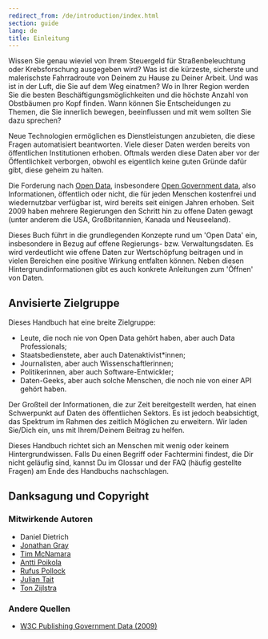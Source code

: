 ```yaml
---
redirect_from: /de/introduction/index.html
section: guide
lang: de
title: Einleitung
---
```


Wissen Sie genau wieviel von Ihrem Steuergeld für Straßenbeleuchtung oder Krebsforschung ausgegeben wird? Was ist die kürzeste, sicherste und malerischste Fahrradroute von Deinem zu Hause zu Deiner Arbeit. Und was ist in der Luft, die Sie auf dem Weg einatmen? Wo in Ihrer Region werden Sie die besten Beschäftigungsmöglichkeiten und die höchste Anzahl von Obstbäumen pro Kopf finden. Wann können Sie Entscheidungen zu Themen, die Sie innerlich bewegen, beeinflussen und mit wem sollten Sie dazu sprechen?

Neue Technologien ermöglichen es Dienstleistungen anzubieten, die diese Fragen automatisiert beantworten. Viele dieser Daten werden bereits von öffentlichen Institutionen erhoben. Oftmals werden diese Daten aber vor der Öffentlichkeit verborgen, obwohl es eigentlich keine guten Gründe dafür gibt, diese geheim zu halten.

Die Forderung nach [Open Data]()<!--(/glossary/de/terms/open-data/)-->, insbesondere [Open Government data]()<!--(/glossary/de/terms/open-government-data/)-->, also Informationen, öffentlich oder nicht, die für jeden Menschen kostenfrei und wiedernutzbar verfügbar ist, wird bereits seit einigen Jahren erhoben. Seit 2009 haben mehrere Regierungen den Schritt hin zu offene Daten gewagt (unter anderem die USA, Großbritannien, Kanada und Neuseeland).

Dieses Buch führt in die grundlegenden Konzepte rund um 'Open Data' ein, insbesondere in Bezug auf offene Regierungs- bzw. Verwaltungsdaten. Es wird verdeutlicht wie offene Daten zur Wertschöpfung beitragen und in vielen Bereichen eine positive Wirkung entfalten können. Neben diesen Hintergrundinformationen gibt es auch konkrete Anleitungen zum 'Öffnen' von Daten.

## Anvisierte Zielgruppe

Dieses Handbuch hat eine breite Zielgruppe:

-   Leute, die noch nie von Open Data gehört haben, aber auch Data Professionals;
-   Staatsbedienstete, aber auch Datenaktivist*innen;
-   Journalisten, aber auch Wissenschaftlerinnen;
-   Politikerinnen, aber auch Software-Entwickler;
-   Daten-Geeks, aber auch solche Menschen, die noch nie von einer API gehört haben.

Der Großteil der Informationen, die zur Zeit bereitgestellt werden, hat einen Schwerpunkt auf Daten des öffentlichen Sektors. Es ist jedoch beabsichtigt, das Spektrum im Rahmen des zeitlich Möglichen zu erweitern. Wir laden Sie/Dich ein, uns mit Ihrem/Deinem Beitrag zu helfen.

Dieses Handbuch richtet sich an Menschen mit wenig oder keinem Hintergrundwissen. Falls Du einen Begriff oder Fachtermini findest, die Dir nicht geläufig sind, kannst Du im Glossar und der FAQ (häufig gestellte Fragen) am Ende des Handbuchs nachschlagen.

## Danksagung und Copyright

### Mitwirkende Autoren

-   Daniel Dietrich
-   [Jonathan Gray](http://jonathangray.org/)
-   [Tim McNamara](http://timmcnamara.co.nz)
-   [Antti Poikola](http://apoikola.wordpress.com/)
-   [Rufus Pollock](http://rufuspollock.org/)
-   [Julian Tait](http://www.littlestar.tv/)
-   [Ton Zijlstra](http://www.zylstra.org/)

<!--
### Vorhandene Quellen direkt genutzt

-   Technische Vorschlag für die Umsetzung von IATI. *Die IATI Technical Advisory Group geführt von Simon Parrish*
-   Erschließung des Potenzials der Aid Information. *Rufus Pollock, Jonathan Gray, Simon Parrish, Jordan Hatcher*
-   Finnisches Handbuch, geschrieben von *Antti Poikola*
-   Beyond Access Report. *Access Info und der Open Knowledge Foundation*
-->
### Andere Quellen

-   [W3C Publishing Government Data (2009)](http://www.w3.org/TR/gov-data/)
